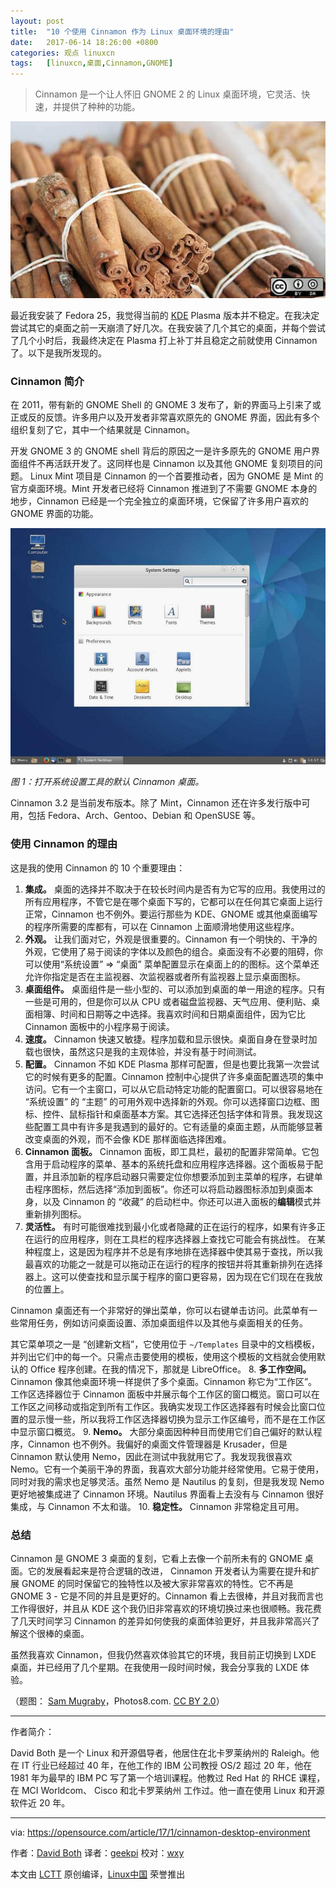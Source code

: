 ```yaml
---
layout: post
title:	"10 个使用 Cinnamon 作为 Linux 桌面环境的理由"
date:	2017-06-14 18:26:00 +0800 
categories:	观点 linuxcn 
tags:	[linuxcn,桌面,Cinnamon,GNOME]
---
```




> 
> Cinnamon 是一个让人怀旧 GNOME 2 的 Linux 桌面环境，它灵活、快速，并提供了种种的功能。
> 
> 
> 


![10 reasons to use Cinnamon as your Linux desktop environment](/Asserts/Images/album/201706/14/182656xqq6lxvgrp6nql5n.jpg "10 reasons to use Cinnamon as your Linux desktop environment")


最近我安装了 Fedora 25，我觉得当前的 [KDE](https://opensource.com/life/15/4/9-reasons-to-use-kde) Plasma 版本并不稳定。在我决定尝试其它的桌面之前一天崩溃了好几次。在我安装了几个其它的桌面，并每个尝试了几个小时后，我最终决定在 Plasma 打上补丁并且稳定之前就使用 Cinnamon 了。以下是我所发现的。


### Cinnamon 简介


在 2011，带有新的 GNOME Shell 的 GNOME 3 发布了，新的界面马上引来了或正或反的反馈。许多用户以及开发者非常喜欢原先的 GNOME 界面，因此有多个组织复刻了它，其中一个结果就是 Cinnamon。


开发 GNOME 3 的 GNOME shell 背后的原因之一是许多原先的 GNOME 用户界面组件不再活跃开发了。这同样也是 Cinnamon 以及其他 GNOME 复刻项目的问题。 Linux Mint 项目是 Cinnamon 的一个首要推动者，因为 GNOME 是 Mint 的官方桌面环境。Mint 开发者已经将 Cinnamon 推进到了不需要 GNOME 本身的地步，Cinnamon 已经是一个完全独立的桌面环境，它保留了许多用户喜欢的 GNOME 界面的功能。


![cinnamon-desktop-environment.jpg](/Asserts/Images/album/201706/14/182657sfflfgzzddqdg9qh.jpg)


*图 1：打开系统设置工具的默认 Cinnamon 桌面。*


Cinnamon 3.2 是当前发布版本。除了 Mint，Cinnamon 还在许多发行版中可用，包括 Fedora、Arch、Gentoo、Debian 和 OpenSUSE 等。


### 使用 Cinnamon 的理由


这是我的使用 Cinnamon 的 10 个重要理由：


1. **集成。** 桌面的选择并不取决于在较长时间内是否有为它写的应用。我使用过的所有应用程序，不管它是在哪个桌面下写的，它都可以在任何其它桌面上运行正常，Cinnamon 也不例外。要运行那些为 KDE、GNOME 或其他桌面编写的程序所需要的库都有，可以在 Cinnamon 上面顺滑地使用这些程序。
2. **外观。** 让我们面对它，外观是很重要的。Cinnamon 有一个明快的、干净的外观，它使用了易于阅读的字体以及颜色的组合。桌面没有不必要的阻碍，你可以使用“系统设置” => “桌面” 菜单配置显示在桌面上的的图标。这个菜单还允许你指定是否在主监视器、次监视器或者所有监视器上显示桌面图标。
3. **桌面组件。** 桌面组件是一些小型的、可以添加到桌面的单一用途的程序。只有一些是可用的，但是你可以从 CPU 或者磁盘监视器、天气应用、便利贴、桌面相簿、时间和日期等之中选择。我喜欢时间和日期桌面组件，因为它比 Cinnamon 面板中的小程序易于阅读。
4. **速度。** Cinnamon 快速又敏捷。程序加载和显示很快。桌面自身在登录时加载也很快，虽然这只是我的主观体验，并没有基于时间测试。
5. **配置。**  Cinnamon 不如 KDE Plasma 那样可配置，但是也要比我第一次尝试它的时候有更多的配置。Cinnamon 控制中心提供了许多桌面配置选项的集中访问。它有一个主窗口，可以从它启动特定功能的配置窗口。可以很容易地在 “系统设置” 的 “主题” 的可用外观中选择新的外观。你可以选择窗口边框、图标、控件、鼠标指针和桌面基本方案。其它选择还包括字体和背景。我发现这些配置工具中有许多是我遇到的最好的。它有适量的桌面主题，从而能够显著改变桌面的外观，而不会像 KDE 那样面临选择困难。
6. **Cinnamon 面板。** Cinnamon 面板，即工具栏，最初的配置非常简单。它包含用于启动程序的菜单、基本的系统托盘和应用程序选择器。这个面板易于配置，并且添加新的程序启动器只需要定位你想要添加到主菜单的程序，右键单击程序图标，然后选择“添加到面板”。你还可以将启动器图标添加到桌面本身，以及 Cinnamon 的 “收藏” 的启动栏中。你还可以进入面板的**编辑**模式并重新排列图标。
7. **灵活性。** 有时可能很难找到最小化或者隐藏的正在运行的程序，如果有许多正在运行的应用程序，则在工具栏的程序选择器上查找它可能会有挑战性。 在某种程度上，这是因为程序并不总是有序地排在选择器中使其易于查找，所以我最喜欢的功能之一就是可以拖动正在运行的程序的按钮并将其重新排列在选择器上。这可以使查找和显示属于程序的窗口更容易，因为现在它们现在在我放的位置上。


Cinnamon 桌面还有一个非常好的弹出菜单，你可以右键单击访问。此菜单有一些常用任务，例如访问桌面设置、添加桌面组件以及其他与桌面相关的任务。


其它菜单项之一是 “创建新文档”，它使用位于 `~/Templates` 目录中的文档模板，并列出它们中的每一个。只需点击要使用的模板，使用这个模板的文档就会使用默认的 Office 程序创建。在我的情况下，那就是 LibreOffice。
8. **多工作空间。** Cinnamon 像其他桌面环境一样提供了多个桌面。Cinnamon 称它为“工作区”。工作区选择器位于 Cinnamon 面板中并展示每个工作区的窗口概览。窗口可以在工作区之间移动或指定到所有工作区。我确实发现工作区选择器有时候会比窗口位置的显示慢一些，所以我将工作区选择器切换为显示工作区编号，而不是在工作区中显示窗口概览。
9. **Nemo。** 大部分桌面因种种目而使用它们自己偏好的默认程序，Cinnamon 也不例外。我偏好的桌面文件管理器是 Krusader，但是 Cinnamon 默认使用 Nemo，因此在测试中我就用它了。我发现我很喜欢 Nemo。它有一个美丽干净的界面，我喜欢大部分功能并经常使用。它易于使用，同时对我的需求也足够灵活。虽然 Nemo 是 Nautilus 的复刻，但是我发现 Nemo 更好地被集成进了 Cinnamon 环境。Nautilus 界面看上去没有与 Cinnamon 很好集成，与 Cinnamon 不太和谐。
10. **稳定性。** Cinnamon 非常稳定且可用。


### 总结


Cinnamon 是 GNOME 3 桌面的复刻，它看上去像一个前所未有的 GNOME 桌面。它的发展看起来是符合逻辑的改进， Cinnamon 开发者认为需要在提升和扩展 GNOME 的同时保留它的独特性以及被大家非常喜欢的特性。它不再是 GNOME 3 - 它是不同的并且是更好的。Cinnamon 看上去很棒，并且对我而言也工作得很好，并且从 KDE 这个我仍旧非常喜欢的环境切换过来也很顺畅。我花费了几天时间学习 Cinnamon 的差异如何使我的桌面体验更好，并且我非常高兴了解这个很棒的桌面。


虽然我喜欢 Cinnamon，但我仍然喜欢体验其它的环境，我目前正切换到 LXDE 桌面，并已经用了几个星期。在我使用一段时间时候，我会分享我的 LXDE 体验。


（题图： [Sam Mugraby](https://commons.wikimedia.org/wiki/File:Cinnamon-other.jpg)，Photos8.com. [CC BY 2.0](https://creativecommons.org/licenses/by/2.0/deed.en)）




---


作者简介：


David Both 是一个 Linux 和开源倡导者，他居住在北卡罗莱纳州的 Raleigh。他在 IT 行业已经超过 40 年，在他工作的 IBM 公司教授 OS/2 超过 20 年，他在 1981 年为最早的 IBM PC 写了第一个培训课程。他教过 Red Hat 的 RHCE 课程，在 MCI Worldcom、 Cisco 和北卡罗莱纳州 工作过。他一直在使用 Linux 和开源软件近 20 年。




---


via: <https://opensource.com/article/17/1/cinnamon-desktop-environment>


作者：[David Both](https://opensource.com/users/dboth) 译者：[geekpi](https://github.com/geekpi) 校对：[wxy](https://github.com/wxy)


本文由 [LCTT](https://github.com/LCTT/TranslateProject) 原创编译，[Linux中国](https://linux.cn/) 荣誉推出
